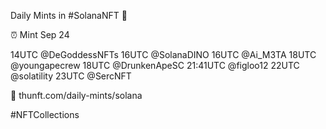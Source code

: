 Daily Mints in #SolanaNFT 🚀

⏰ Mint Sep 24

14UTC @DeGoddessNFTs
16UTC @SolanaDINO
16UTC @Ai_M3TA
18UTC @youngapecrew
18UTC @DrunkenApeSC
21:41UTC @figloo12
22UTC @solatility
23UTC @SercNFT

🔗 thunft.com/daily-mints/solana

#NFTCollections